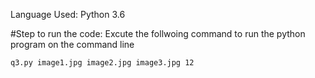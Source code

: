 Language Used: Python 3.6

#Step to run the code:
Excute the follwoing command to run the python program on the command line

    q3.py image1.jpg image2.jpg image3.jpg 12





